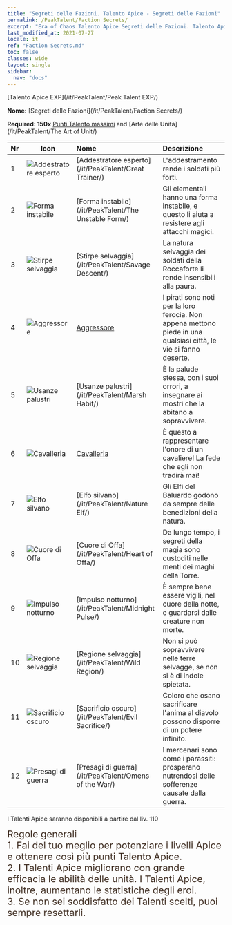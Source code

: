 ```yaml
---
title: "Segreti delle Fazioni. Talento Apice - Segreti delle Fazioni"
permalink: /PeakTalent/Faction Secrets/
excerpt: "Era of Chaos Talento Apice Segreti delle Fazioni. Talento Apice Segreti delle Fazioni. Segreti delle Fazioni"
last_modified_at: 2021-07-27
locale: it
ref: "Faction Secrets.md"
toc: false
classes: wide
layout: single
sidebar:
  nav: "docs"
---
```


  [Talento Apice EXP](/it/PeakTalent/Peak Talent EXP/)

  **Nome:** [Segreti delle Fazioni](/it/PeakTalent/Faction Secrets/)

  **Required: 150x** [Punti Talento massimi](/ItemsIT/con_934/) and [Arte delle Unità](/it/PeakTalent/The Art of Unit/)

  | Nr | Icon | Nome | Descrizione |
  |:---|------|:-----------|:-----------|
  | 1 | ![Addestratore esperto](/images/pt/talent_3001.png) | [Addestratore esperto](/it/PeakTalent/Great Trainer/) | L'addestramento rende i soldati più forti. |
  | 2 | ![Forma instabile](/images/pt/talent_3002.png) | [Forma instabile](/it/PeakTalent/The Unstable Form/) | Gli elementali hanno una forma instabile, e questo li aiuta a resistere agli attacchi magici. |
  | 3 | ![Stirpe selvaggia](/images/pt/talent_3003.png) | [Stirpe selvaggia](/it/PeakTalent/Savage Descent/) | La natura selvaggia dei soldati della Roccaforte li rende insensibili alla paura. |
  | 4 | ![Aggressore](/images/pt/talent_3004.png) | [Aggressore](/it/PeakTalent/Aggressor/) | I pirati sono noti per la loro ferocia. Non appena mettono piede in una qualsiasi città, le vie si fanno deserte. |
  | 5 | ![Usanze palustri](/images/pt/talent_3005.png) | [Usanze palustri](/it/PeakTalent/Marsh Habit/) | È la palude stessa, con i suoi orrori, a insegnare ai mostri che la abitano a sopravvivere. |
  | 6 | ![Cavalleria](/images/pt/talent_3006.png) | [Cavalleria](/it/PeakTalent/Chivalry/) | È questo a rappresentare l'onore di un cavaliere! La fede che egli non tradirà mai! |
  | 7 | ![Elfo silvano](/images/pt/talent_3007.png) | [Elfo silvano](/it/PeakTalent/Nature Elf/) | Gli Elfi del Baluardo godono da sempre delle benedizioni della natura. |
  | 8 | ![Cuore di Offa](/images/pt/talent_3008.png) | [Cuore di Offa](/it/PeakTalent/Heart of Offa/) | Da lungo tempo, i segreti della magia sono custoditi nelle menti dei maghi della Torre. |
  | 9 | ![Impulso notturno](/images/pt/talent_3009.png) | [Impulso notturno](/it/PeakTalent/Midnight Pulse/) | È sempre bene essere vigili, nel cuore della notte, e guardarsi dalle creature non morte. |
  | 10 | ![Regione selvaggia](/images/pt/talent_3010.png) | [Regione selvaggia](/it/PeakTalent/Wild Region/) | Non si può sopravvivere nelle terre selvagge, se non si è di indole spietata. |
  | 11 | ![Sacrificio oscuro](/images/pt/talent_3011.png) | [Sacrificio oscuro](/it/PeakTalent/Evil Sacrifice/) | Coloro che osano sacrificare l'anima al diavolo possono disporre di un potere infinito. |
  | 12 | ![Presagi di guerra](/images/pt/talent_3012.png) | [Presagi di guerra](/it/PeakTalent/Omens of the War/) | I mercenari sono come i parassiti: prosperano nutrendosi delle sofferenze causate dalla guerra. |



  I Talenti Apice saranno disponibili a partire dal liv. 110

  <span style="color: #3c2a1e;font-size:22px">Regole generali</span><br/><span style="color: #3c2a1e;font-size:22px">1. Fai del tuo meglio per potenziare i livelli Apice e ottenere così più punti Talento Apice. </span><br/><span style="color: #3c2a1e;font-size:22px">2. I Talenti Apice migliorano con grande efficacia le abilità delle unità. I Talenti Apice, inoltre, aumentano le statistiche degli eroi. </span><br/><span style="color: #3c2a1e;font-size:22px">3. Se non sei soddisfatto dei Talenti scelti, puoi sempre resettarli.</span><br/>

